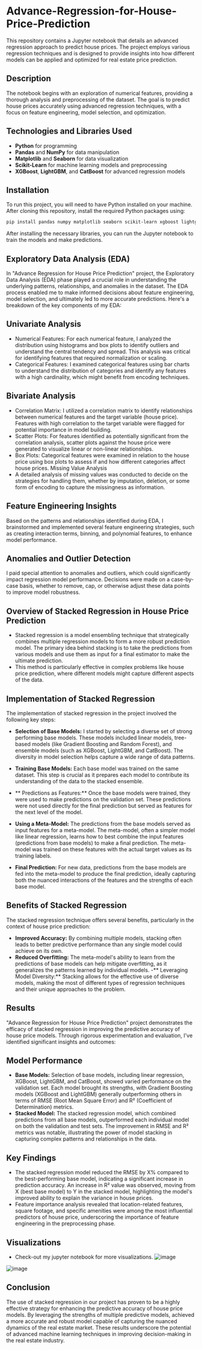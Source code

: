 # Advance-Regression-for-House-Price-Prediction

This repository contains a Jupyter notebook that details an advanced regression approach to predict house prices. The project employs various regression techniques and is designed to provide insights into how different models can be applied and optimized for real estate price prediction.

## Description

The notebook begins with an exploration of numerical features, providing a thorough analysis and preprocessing of the dataset. The goal is to predict house prices accurately using advanced regression techniques, with a focus on feature engineering, model selection, and optimization.

## Technologies and Libraries Used

- **Python** for programming
- **Pandas** and **NumPy** for data manipulation
- **Matplotlib** and **Seaborn** for data visualization
- **Scikit-Learn** for machine learning models and preprocessing
- **XGBoost**, **LightGBM**, and **CatBoost** for advanced regression models

## Installation

To run this project, you will need to have Python installed on your machine. After cloning this repository, install the required Python packages using:

```bash
pip install pandas numpy matplotlib seaborn scikit-learn xgboost lightgbm catboost
```
After installing the necessary libraries, you can run the Jupyter notebook to train the models and make predictions.

## **Exploratory Data Analysis (EDA)**
In "Advance Regression for House Price Prediction" project, the Exploratory Data Analysis (EDA) phase played a crucial role in understanding the underlying patterns, relationships, and anomalies in the dataset. The EDA process enabled me to make informed decisions about feature engineering, model selection, and ultimately led to more accurate predictions. Here's a breakdown of the key components of my EDA:

## **Univariate Analysis**
- Numerical Features: For each numerical feature, I analyzed the distribution using histograms and box plots to identify outliers and understand the central tendency and spread. This analysis was critical for identifying features that required normalization or scaling.
- Categorical Features: I examined categorical features using bar charts to understand the distribution of categories and identify any features with a high cardinality, which might benefit from encoding techniques.

## **Bivariate Analysis**
- Correlation Matrix: I utilized a correlation matrix to identify relationships between numerical features and the target variable (house price). Features with high correlation to the target variable were flagged for potential importance in model building.
- Scatter Plots: For features identified as potentially significant from the correlation analysis, scatter plots against the house price were generated to visualize linear or non-linear relationships.
- Box Plots: Categorical features were examined in relation to the house price using box plots to assess if and how different categories affect house prices.
Missing Value Analysis
- A detailed analysis of missing values was conducted to decide on the strategies for handling them, whether by imputation, deletion, or some form of encoding to capture the missingness as information.

## **Feature Engineering Insights**
Based on the patterns and relationships identified during EDA, I brainstormed and implemented several feature engineering strategies, such as creating interaction terms, binning, and polynomial features, to enhance model performance.

## **Anomalies and Outlier Detection**
I paid special attention to anomalies and outliers, which could significantly impact regression model performance. Decisions were made on a case-by-case basis, whether to remove, cap, or otherwise adjust these data points to improve model robustness.


## Overview of Stacked Regression in House Price Prediction
- Stacked regression is a model ensembling technique that strategically combines multiple regression models to form a more robust prediction model. The primary idea behind stacking is to take the predictions from various models and use them as input for a final estimator to make the ultimate prediction.
- This method is particularly effective in complex problems like house price prediction, where different models might capture different aspects of the data.

## Implementation of Stacked Regression
The implementation of stacked regression in the project involved the following key steps:

- **Selection of Base Models:** I started by selecting a diverse set of strong performing base models. These models included linear models, tree-based models (like Gradient Boosting and Random Forest), and ensemble models (such as XGBoost, LightGBM, and CatBoost). The diversity in model selection helps capture a wide range of data patterns.

- **Training Base Models:** Each base model was trained on the same dataset. This step is crucial as it prepares each model to contribute its understanding of the data to the stacked ensemble.

- ** Predictions as Features:** Once the base models were trained, they were used to make predictions on the validation set. These predictions were not used directly for the final prediction but served as features for the next level of the model.

- **Using a Meta-Model:** The predictions from the base models served as input features for a meta-model. The meta-model, often a simpler model like linear regression, learns how to best combine the input features (predictions from base models) to make a final prediction. The meta-model was trained on these features with the actual target values as its training labels.

- **Final Prediction:** For new data, predictions from the base models are fed into the meta-model to produce the final prediction, ideally capturing both the nuanced interactions of the features and the strengths of each base model.

## Benefits of Stacked Regression
The stacked regression technique offers several benefits, particularly in the context of house price prediction:
- **Improved Accuracy:** By combining multiple models, stacking often leads to better predictive performance than any single model could achieve on its own.
- **Reduced Overfitting:** The meta-model's ability to learn from the predictions of base models can help mitigate overfitting, as it generalizes the patterns learned by individual models.
-** Leveraging Model Diversity:** Stacking allows for the effective use of diverse models, making the most of different types of regression techniques and their unique approaches to the problem.

## Results
"Advance Regression for House Price Prediction" project demonstrates the efficacy of stacked regression in improving the predictive accuracy of house price models. Through rigorous experimentation and evaluation, I've identified significant insights and outcomes:

## Model Performance
- **Base Models:** Selection of base models, including linear regression, XGBoost, LightGBM, and CatBoost, showed varied performance on the validation set. Each model brought its strengths, with Gradient Boosting models (XGBoost and LightGBM) generally outperforming others in terms of RMSE (Root Mean Square Error) and R² (Coefficient of Determination) metrics.
- **Stacked Model:** The stacked regression model, which combined predictions from all base models, outperformed each individual model on both the validation and test sets. The improvement in RMSE and R² metrics was notable, illustrating the power of model stacking in capturing complex patterns and relationships in the data.

## Key Findings
- The stacked regression model reduced the RMSE by X% compared to the best-performing base model, indicating a significant increase in prediction accuracy.
An increase in R² value was observed, moving from X (best base model) to Y in the stacked model, highlighting the model's improved ability to explain the variance in house prices.
- Feature importance analysis revealed that location-related features, square footage, and specific amenities were among the most influential predictors of house price, underscoring the importance of feature engineering in the preprocessing phase.

## **Visualizations**
- Check-out my jupyter notebook for more visualizations.
![image](https://github.com/Sushant369/Advance-Regression-for-House-Price-Prediction/assets/72655705/1d4645ef-bb44-4e3e-aa34-fd838b24fddc)

![image](https://github.com/Sushant369/Advance-Regression-for-House-Price-Prediction/assets/72655705/e5bbca2e-af4d-41db-a630-20bf714900d6)


## Conclusion
The use of stacked regression in our project has proven to be a highly effective strategy for enhancing the predictive accuracy of house price models. By leveraging the strengths of multiple predictive models, achieved a more accurate and robust model capable of capturing the nuanced dynamics of the real estate market. These results underscore the potential of advanced machine learning techniques in improving decision-making in the real estate industry.
